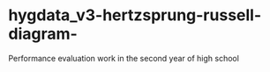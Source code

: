 # hygdata_v3-hertzsprung-russell-diagram-
Performance evaluation work in the second year of high school
